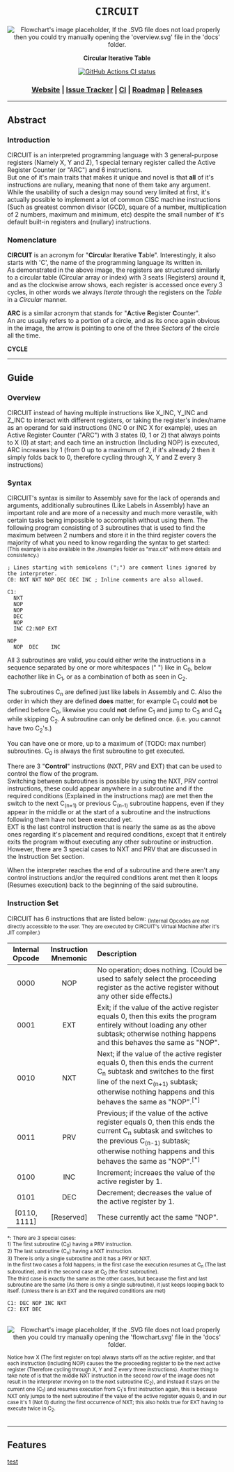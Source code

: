 <div align="center">

  <h1><code>CIRCUIT</code></h1>

  <img 
    src="./overview.svg?raw=true&sanitize=true" 
    alt="Flowchart's image placeholder, If the .SVG file does not load properly then you could try manually opening the 'overview.svg' file in the 'docs' folder."
    title="Overview of the general structure of CIRCUIT"
  />

  <p>
    <strong>Circular Iterative Table</strong>
  </p>

  <p>
    <a href="https://github.com/Thraetaona/CIRCUIT/actions"><img alt="GitHub Actions CI status" src="https://github.com/Thraetaona/CIRCUIT/workflows/CIRCUIT/badge.svg"></a>
  </p>

  <h3>
    <a href="https://Thraetaona.github.io/CIRCUIT/">Website</a>
    <span> | </span>
    <a href="https://github.com/Thraetaona/CIRCUIT/issues">Issue Tracker</a>
    <span> | </span>
    <a href="https://github.com/Thraetaona/CIRCUIT/actions">CI</a>
    <span> | </span>
    <a href="https://github.com/Thraetaona/CIRCUIT/projects">Roadmap</a>
    <span> | </span>
    <a href="https://github.com/Thraetaona/CIRCUIT/releases">Releases</a>
  </h3>
  
</div>

***

## Abstract
### Introduction
CIRCUIT is an interpreted programming language with 3 general-purpose registers (Namely X, Y and Z), 1 special ternary register called the Active Register Counter (or "ARC") and 6 instructions.  \
But one of it's main traits that makes it unique and novel is that **all** of it's instructions are nullary, meaning that none of them take any argument.  While the usability of such a design may sound very limited at first, it's actually possible to implement a lot of common CISC machine instructions (Such as greatest common divisor (GCD), square of a number, multiplication of 2 numbers, maximum and minimum, etc) despite the small number of it's default built-in registers and (nullary) instructions.

### Nomenclature
**CIRCUIT** is an acronym for "**Circu**lar **I**terative **T**able".  Interestingly, it also starts with 'C', the name of the programming language its written in.\
As demonstrated in the above image, the registers are structured similarly to a circular table (Circular array or index) with 3 seats (Registers) around it, and as the clockwise arrow shows, each register is accessed once every 3 cycles, in other words we always *Iterate* through the registers on the *Table* in a *Circular* manner.

**ARC** is a similar acronym that stands for "**A**ctive **R**egister **C**ounter". \
An arc usually refers to a portion of a circle, and as its once again obvious in the image, the arrow is pointing to one of the three *Sectors* of the circle all the time.

**CYCLE** 

***

## Guide
### Overview
CIRCUIT instead of having multiple instructions like X_INC, Y_INC and Z_INC to interact with different registers, or taking the register's index/name as an operand for said instructions (INC 0 or INC X for example), uses an Active Register Counter ("ARC") with 3 states (0, 1 or 2) that always points to X (0) at start; and each time an instruction (Including NOP) is executed, ARC increases by 1 (from 0 up to a maximum of 2, if it's already 2 then it simply folds back to 0, therefore cycling through X, Y and Z every 3 instructions)

### Syntax
CIRCUIT's syntax is similar to Assembly save for the lack of operands and arguments, additionally subroutines (Like Labels in Assembly) have an important role and are more of a necessity and much more verastile, with certain tasks being impossible to accomplish without using them.
The following program consisting of 3 subroutines that is used to find the maximum between 2 numbers and store it in the third register covers the majority of what you need to know regarding the syntax to get started: \
<sub>(This example is also available in the ./examples folder as "max.cit" with more details and consistency.)</sub>

```Assembly
; Lines starting with semicolons (";") are comment lines ignored by the interpreter.
C0: NXT NXT NOP DEC DEC INC ; Inline comments are also allowed.

C1: 
  NXT
  NOP
  NOP
  DEC
  NOP
  INC C2:NOP EXT

NOP
  NOP  DEC    INC
```

All 3 subroutines are valid, you could either write the instructions in a sequence separated by one or more whitespaces (" ") like in C<sub>0</sub>, below eachother like in C<sub>1</sub>, or as a combination of both as seen in C<sub>2</sub>.

The subroutines C<sub>n</sub> are defined just like labels in Assembly and C.  Also the order in which they are defined **does** matter, for example C<sub>1</sub> could **not** be defined before C<sub>0</sub>, likewise you could **not** define C<sub>1</sub> and jump to C<sub>3</sub> and C<sub>4</sub> while skipping C<sub>2</sub>.  A subroutine can only be defined once. (i.e. you cannot have two C<sub>2</sub>'s.)

You can have one or more, up to a maximum of (TODO: max number) subroutines.  C<sub>0</sub> is always the first subroutine to get executed.

There are 3 "**Control**" instructions (NXT, PRV and EXT) that can be used to control the flow of the program. \
Switching between subroutines is possible by using the NXT, PRV control instructions, these could appear anywhere in a subroutine and if the required conditions (Explained in the instructions map) are met then the switch to the next C<sub>(n+1)</sub> or previous C<sub>(n-1)</sub> subroutine happens, even if they appear in the middle or at the start of a subroutine and the instructions following them have not been executed yet. \
EXT is the last control instruction that is nearly the same as as the above ones regarding it's placement and required conditions, except that it entirely exits the program without executing any other subroutine or instruction. \
However, there are 3 special cases to NXT and PRV that are discussed in the Instruction Set section.

When the interpreter reaches the end of a subroutine and there aren't any control instructions and/or the required conditions arent met then it loops (Resumes execution) back to the beginning of the said subroutine.

### Instruction Set
CIRCUIT has 6 instructions that are listed below:
<sub>(Internal Opcodes are not directly accessible to the user.  They are executed by CIRCUIT's Virtual Machine after it's JIT compiler.)</sub>

| Internal Opcode | Instruction Mnemonic | Description |
| :---: | :---: | :--- |
| 0000 | NOP | No operation; does nothing. (Could be used to safely select the proceeding register as the active register without any other side effects.) |
| 0001 | EXT | Exit; if the value of the active register equals 0, then this exits the program entirely without loading any other subtask; otherwise nothing happens and this behaves the same as "NOP". |
| 0010 | NXT | Next; if the value of the active register equals 0, then this ends the current C<sub>n</sub> subtask and switches to the first line of the next C<sub>(n+1)</sub> subtask; otherwise nothing happens and this behaves the same as "NOP".<sup>[*]</sup> |
| 0011 | PRV | Previous; if the value of the active register equals 0, then this ends the current C<sub>n</sub> subtask and switches to the previous C<sub>(n-1)</sub> subtask; otherwise nothing happens and this behaves the same as "NOP".<sup>[*]</sup> |
| 0100 | INC | Increment; increaes the value of the active register by 1. |
| 0101 | DEC | Decrement; decreases the value of the active register by 1. |
| [0110, 1111] | [Reserved] | These currently act the same "NOP". |
<sub>
*: There are 3 special cases: <br />
1) The first subroutine (C<sub>0</sub>) having a PRV instruction.  <br />
2) The last subroutine (C<sub>n</sub>) having a NXT instruction.  <br />
3) There is only a single subroutine and it has a PRV or NXT.  <br />
In the first two cases a fold happens; in the first case the execution resumes at C<sub>n</sub> (The last subroutine), and in the second case at C<sub>0</sub> (the first subroutine).  <br />
The third case is exactly the same as the other cases, but because the first and last subroutine are the same (As there is only a single subroutine), it just keeps looping back to itself. (Unless there is an EXT and the required conditions are met)
</sub>

```Assembly
C1: DEC NOP INC NXT
C2: EXT DEC
```

<p align="center" text-align="center"> <br />
  <img 
    src="./flow.svg?raw=true&sanitize=true" 
    alt="Flowchart's image placeholder, If the .SVG file does not load properly then you could try manually opening the 'flowchart.svg' file in the 'docs' folder."
    title="A flowchart depicting the behaviour of a program with 2 subroutines and custom starting values"
  />
  <figcaption> <sub>
    Notice how X (The first register on top) always starts off as the active register, and that each instruction (Including NOP) causes the the proceeding register to be the next active register (Therefore cycling through X, Y and Z every three instructions).  Another thing to take note of is that the middle NXT instruction in the second row of the image does not result in the interpreter moving on to the next subroutine (C<sub>2</sub>), and instead it stays on the current one (C<sub>1</sub>) and resumes execution from C<sub>1</sub>'s first instruction again, this is because NXT only jumps to the next subroutine if the value of the active register equals 0, and in our case it's 1 (Not 0) during the first occurrence of NXT; this also holds true for EXT having to execute twice in C<sub>2</sub>.
  </sub> </figcaption>
<br /> </p>


***

## Features





[test](https://archive.org/31/items/2nd_written_29th_inoi/problems.pdf#page=3)
